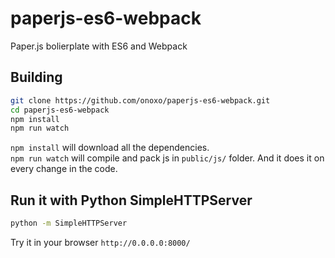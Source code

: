 # paperjs-es6-webpack
Paper.js bolierplate with ES6 and Webpack

## Building
```bash
git clone https://github.com/onoxo/paperjs-es6-webpack.git
cd paperjs-es6-webpack
npm install
npm run watch
```

`npm install` will download all the dependencies.\
`npm run watch` will compile and pack js in `public/js/` folder. And it does it on every change in the code.

## Run it with Python SimpleHTTPServer
```bash
python -m SimpleHTTPServer
```

Try it in your browser `http://0.0.0.0:8000/`
